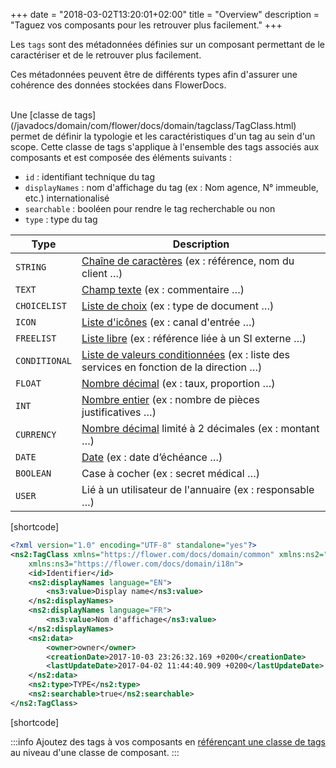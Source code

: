 +++
date = "2018-03-02T13:20:01+02:00"
title = "Overview"
description = "Taguez vos composants pour les retrouver plus facilement."
+++

Les `tags` sont des métadonnées définies sur un composant permettant de le caractériser et de le retrouver plus facilement. 

Ces métadonnées peuvent être de différents types afin d'assurer une cohérence des données stockées dans FlowerDocs.

<br/>
Une [classe de tags](/javadocs/domain/com/flower/docs/domain/tagclass/TagClass.html) permet de définir la typologie et les caractéristiques d'un tag au sein d'un scope. 
Cette classe de tags s'applique à l'ensemble des tags associés aux composants et est composée des éléments suivants : 

* `id` : identifiant technique du tag
* `displayNames` : nom d'affichage du tag (ex : Nom agence, N° immeuble, etc.) internationalisé
* `searchable` : booléen pour rendre le tag recherchable ou non  
* `type` : type du tag

|Type|Description|
|------|---------------------|
|`STRING`|[Chaîne de caractères](broken-link.md) (ex : référence, nom du client …)|
|`TEXT`|[Champ texte](broken-link.md) (ex : commentaire …)|
|`CHOICELIST`|[Liste de choix](broken-link.md) (ex : type de document …)|
|`ICON`|[Liste d'icônes](broken-link.md) (ex : canal d'entrée …)|
|`FREELIST`|[Liste libre](broken-link.md) (ex : référence liée à un SI externe …)|
|`CONDITIONAL`|[Liste de valeurs conditionnées](broken-link.md) (ex : liste des services en fonction de la direction …)|
|`FLOAT`|[Nombre décimal](broken-link.md) (ex : taux, proportion …)|
|`INT`|[Nombre entier](broken-link.md) (ex : nombre de pièces justificatives …)|
|`CURRENCY`|[Nombre décimal](broken-link.md) limité à 2 décimales (ex : montant …)|
|`DATE`|[Date](broken-link.md) (ex : date d’échéance …)|
|`BOOLEAN`|Case à cocher (ex : secret médical …)|
|`USER`|Lié à un utilisateur de l'annuaire (ex : responsable …)|

[shortcode]
```xml
<?xml version="1.0" encoding="UTF-8" standalone="yes"?>
<ns2:TagClass xmlns="https://flower.com/docs/domain/common" xmlns:ns2="https://flower.com/docs/domain/tagclass"
	xmlns:ns3="https://flower.com/docs/domain/i18n">
	<id>Identifier</id>
	<ns2:displayNames language="EN">
		<ns3:value>Display name</ns3:value>
	</ns2:displayNames>
	<ns2:displayNames language="FR">
		<ns3:value>Nom d'affichage</ns3:value>
	</ns2:displayNames>
	<ns2:data>
        <owner>owner</owner>
        <creationDate>2017-10-03 23:26:32.169 +0200</creationDate>
        <lastUpdateDate>2017-04-02 11:44:40.909 +0200</lastUpdateDate>
    </ns2:data>
	<ns2:type>TYPE</ns2:type>
    <ns2:searchable>true</ns2:searchable>
</ns2:TagClass>
```
[shortcode]

:::info
Ajoutez des tags à vos composants en [référençant une classe de tags](broken-link.md) au niveau d'une classe de composant.
:::
